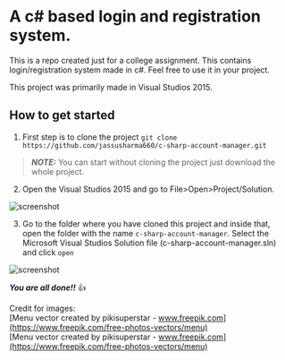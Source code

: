 # A c\# based login and registration system.
This is a repo created just for a college assignment. This contains login/registration system made in c#. 
Feel free to use it in your project.

This project was primarily made in Visual Studios 2015.

## How to get started
1. First step is to clone the project
```git clone https://github.com/jassusharma660/c-sharp-account-manager.git```

>**_NOTE:_** You can start without cloning the project just download the whole project.


2. Open the Visual Studios 2015 and go to File>Open>Project/Solution.

![screenshot](https://raw.githubusercontent.com/jassusharma660/c-sharp-account-manager/master/guide/step2.png)

3. Go to the folder where you have cloned this project and inside that, open the folder with the name ```c-sharp-account-manager```.
Select the Microsoft Visual Studios Solution file (c-sharp-account-manager.sln) and click ```open```

![screenshot](https://raw.githubusercontent.com/jassusharma660/c-sharp-account-manager/master/guide/step3.png)

***You are all done!!*** :+1:

Credit for images:  
[Menu vector created by pikisuperstar - www.freepik.com](https://www.freepik.com/free-photos-vectors/menu)  
[Menu vector created by pikisuperstar - www.freepik.com](https://www.freepik.com/free-photos-vectors/menu)
